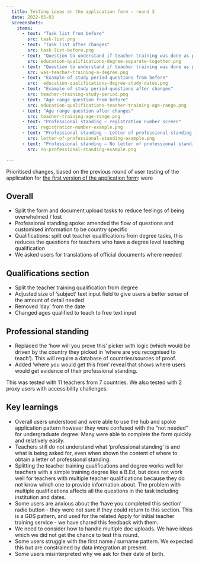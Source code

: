 ```yaml
---
  title: Testing ideas on the application form – round 2
  date: 2022-05-03
  screenshots:
    items:
      - text: "Task list from before"
        src: task-list.png
      - text: "Task list after changes"
        src: task-list-before.png
      - text: "Question to understand if teacher training was done as part of a degree from before"
        src: education-qualifications-degree-separate-together.png
      - text: "Question to understand if teacher training was done as part of a degree after changes"
        src: was-teacher-training-a-degree.png
      - text: "Example of study period questions from before"
        src:  education-qualifications-degree-study-dates.png
      - text: "Example of study period questions after changes"
        src: teacher-training-study-period.png
      - text: "Age range question from before"
        src: education-qualifications-teacher-training-age-range.png
      - text: "Age range question after changes"
        src: teacher-training-age-range.png
      - text: "Professional standing – registration number screen"
        src: registration-number-example.png
      - text: "Professional standing – Letter of professional standing example screen"
        src: letter-of-professional-standing-example.png
      - text: "Professional standing – No letter of professional standing available example"
        src: no-professional-standing-example.png

---
```


Prioritised changes, based on the previous round of user testing of the application for [the first version of the application form](/professional-recognition/application-v2): were

## Overall

- Split the form and document upload tasks to reduce feelings of being overwhelmed / lost
- Professional standing spoke: amended the flow of questions and customised information to be country specific
- Qualifications: split out teacher qualifications from degree tasks, this reduces the questions for teachers who have a degree level teaching qualification
- We asked users for translations of official documents where needed


## Qualifications section

- Split the teacher training qualification from degree
- Adjusted size of ‘subject’ text input field to give users a better sense of the amount of detail needed
- Removed ‘day’ from the date
- Changed ages qualified to teach to free text input


## Professional standing

- Replaced the ‘how will you prove this’ picker with logic (which would be driven by the country they picked in ‘where are you recognised to teach’). This will require a database of countries/sources of proof.  
- Added ‘where you would get this from’ reveal that shows where users would get evidence of their professional standing.

This was tested with 11 teachers from 7 countries.
We also tested with 2 proxy users with accessibility challenges. 

## Key learnings

- Overall users understood and were able to use the hub and spoke application pattern however they were confused with the “not needed” for undergraduate degree. Many were able to complete the form quickly and relatively easily. 
- Teachers still do not understand what ‘professional standing’ is and what is being asked for, even when shown the content of where to obtain a letter of professional standing.
- Splitting the teacher training qualifications and degree works well for teachers with a simple training degree like a B.Ed, but does not work well for teachers with multiple teacher qualifications because they do not know which one to provide information about. The problem with multiple qualifications affects all the questions in the task including institution and dates. 
- Some users are anxious about the ‘have you completed this section’ radio button - they were not sure if they could return to this section. This is a GDS pattern, and used for the related Apply for initial teacher training service - we have shared this feedback with them. 
- We need to consider how to handle multiple doc uploads. We have ideas which we did not get the chance to test this round.
- Some users struggle with the first name / surname pattern. We expected this but are constrained by data integration at present. 
- Some users misinterpreted why we ask for their date of birth.